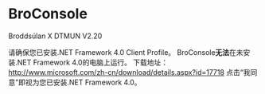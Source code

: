 # BroConsole
Broddsúlan X DTMUN
V2.20

请确保您已安装.NET Framework 4.0 Client Profile。
BroConsole**无法**在未安装.NET Framework 4.0的电脑上运行。
下载地址：
http://www.microsoft.com/zh-cn/download/details.aspx?id=17718
点击“我同意”即视为您已安装.NET Framework 4.0。
